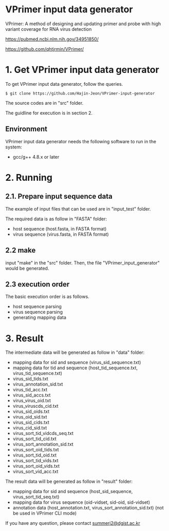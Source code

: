 # VPrimer input data generator
VPrimer: A method of designing and updating primer and probe with high variant coverage for RNA virus detection

https://pubmed.ncbi.nlm.nih.gov/34951850/

https://github.com/qhtjrmin/VPrimer/

# 1. Get VPrimer input data generator
To get VPrimer input data generator, follow the queries.
```
$ git clone https://github.com/Hajin-Jeon/VPrimer-input-generator
```
The source codes are in "src" folder.

The guidline for execution is in section 2.

## Environment
VPrimer input data generator needs the following software to run in the system:
- gcc/g++ 4.8.x or later

# 2. Running
## 2.1. Prepare input sequence data
The example of input files that can be used are in "input_test" folder. 

The required data is as follow in "FASTA" folder:
- host sequence (host.fasta, in FASTA format)
- virus sequence (virus.fasta, in FASTA format)

## 2.2 make
input "make" in the "src" folder. Then, the file "VPrimer_input_generator" would be generated.

## 2.3 execution order
The basic execution order is as follows.
- host sequence parsing
- virus sequence parsing
- generating mapping data

# 3. Result
The intermediate data will be generated as follow in "data" folder:
- mapping data for sid and sequence (virus_sid_sequence.txt)
- mapping data for tid and sequence (host_tid_sequence.txt, virus_tid_sequence.txt)
- virus_sid_tids.txt
- virus_annotation_sid.txt
- virus_tid_acc.txt
- virus_sid_accs.txt
- virus_virus_oid.txt
- virus_viruscds_cid.txt
- virus_sid_oids.txt
- virus_oid_sid.txt
- virus_sid_cids.txt
- virus_cid_sid.txt
- virus_sort_tid_vidcds_seq.txt
- virus_sort_tid_cid.txt
- virus_sort_annotation_sid.txt
- virus_sort_oid_tids.txt
- virus_sort_tid_oid.txt
- virus_sort_tid_vids.txt
- virus_sort_oid_vids.txt
- virus_sort_vid_acc.txt

The result data will be generated as follow in "result" folder:
- mapping data for sid and sequence (host_sid_sequence, virus_sort_tid_seq.txt)
- mapping data for virus sequence (oid-vidset, sid-oid, sid-vidset)
- annotation data (host_annotation.txt, virus_sort_annotation_sid.txt) (not be used in VPrimer CLI mode)


If you have any question, please contact summerj2@dgist.ac.kr

